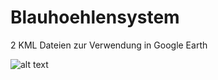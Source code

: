 # Blauhoehlensystem
2 KML Dateien zur Verwendung in Google Earth


![alt text](https://raw.githubusercontent.com/D4nielDE/Blauhoehlensystem/master/Blauh%C3%B6hlensystem.jpg)
